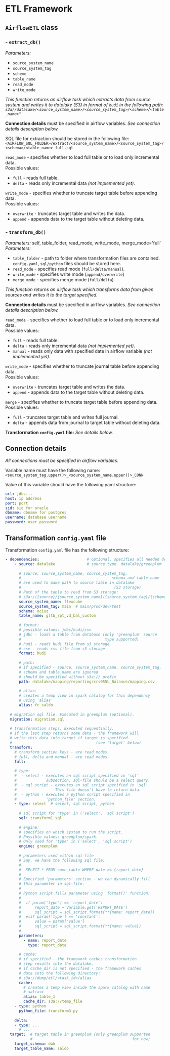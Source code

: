 # ETL Framework

## `AirflowETL` class

### - `extract_db()`
*Parameters:*
 - `source_system_name`
 - `source_system_tag`
 - `scheme`
 - `table_name`
 - `read_mode`
 - `write_mode`

*This function returns an airflow task which extracts data from source system
and writes it to datalake (S3) in format of `hudi` in the following path: <br>
`s3a//datalake/<source_system_name>/<source_system_tag>/<scheme>/<table_name>"`*

**Connection details** must be specified in airflow variables.
_See connection details description below._

SQL file for extraction should be stored in the following file: <br>
`<AIRFLOW_SQL_FOLDER>/extract/<source_system_name>/<source_system_tag>/<schema>/<table_name>-full.sql`

`read_mode` - specifies whether to load full table or to load only incremental data. <br>
Possible values:
 - `full` - reads full table.
 - `delta` - reads only incremental data *(not implemented yet)*.

`write_mode` - specifies whether to truncate target table before appending data. <br>
Possible values:
 - `overwrite` - truncates target table and writes the data.
 - `append` - appends data to the target table without deleting data.

### - `transform_db()`
_Parameters:_
self, table_folder, read_mode, write_mode, merge_mode='full'
*Parameters:*
 - `table_folder` - path to folder where transformation files are contained.
                    `config.yaml`, `sql/python` files should be stored here.
 - `read_mode` - specifies read mode (`full/delta/manual`).
 - `write_mode` - specifies write mode (`append/overwrite`)
 - `merge_mode` - specifies merge mode (`full/delta`)

*This function returns an airflow task which transforms data from given sources
and writes it to the target specified.*

**Connection details** must be specified in airflow variables.
_See connection details description below._

`read_mode` - specifies whether to load full table or to load only incremental data. <br>
Possible values:
 - `full` - reads full table.
 - `delta` - reads only incremental data *(not implemented yet)*.
 - `manual` - reads only data with specified date in airflow variable *(not implemented yet)*.

`write_mode` - specifies whether to truncate journal table before appending data. <br>
Possible values:
 - `overwrite` - truncates target table and writes the data.
 - `append` - appends data to the target table without deleting data.

`merge` - specifies whether to truncate target table before appending data. <br>
Possible values:
 - `full` - truncates target table and writes full journal.
 - `delta` - appends data from journal to target table without deleting data.

**Transformation `config.yaml` file:**
_See details below._

## Connection details
_All connections must be specified in airflow variables._ <br>

Variable name must have the following name:
`<source_system_tag.upper()>_<source_system_name.upper()>_CONN` <br>

Value of this variable should have the following yaml structure:
```yaml
url: jdbc...
host: ip address
port: port
sid: sid for oracle
dbname: dbname for postgres
username: database username
password: user password
```

## Transformation `config.yaml` file
Transformation `config.yaml` file has the following structure:
```yaml
- dependencies:                     # optional, specifies all needed dependencies
    - source: datalake              # source type. datalake/greenplum
    
      # source, source_system_name, source_system_tag, 
      #                                        schema and table_name
      # are used to make path to source table in datalake 
      #                                         (S3 storage).
      # Path of the table to read from S3 storage:
      # s3a://{source}/{source_system_name}/{source_system_tag}/{schema}/{table_name}
      source_system_name: flexcube
      source_system_tag: main  # main/prod/dev/test
      schema: ociuz
      table_name: gltb_rpt_vd_bal_custom
      
      # format:
      # possible values: jdbc/hudi/csv
      # jdbc - loads a table from database (only 'greenplum' source 
      #                                     type supported)
      # hudi - reads hudi file from s3 storage
      # csv - reads csv file from s3 storage
      format: hudi
      
      # path:
      # if specified - source, source_system_name, source_system_tag,  
      # schema and table_name are ignored
      # should be specified without s3a:// prefix
      path: datalake/mapping/reporting/crs055L_Balance/mapping.csv
      
      # alias:
      # creates a temp view in spark catalog for this dependency 
      # using 'alias'
      alias: fc_saldo
  
  # migration sql file. Executed in greenplum (optional).
  migration: migration.sql
  
  # transformation steps. Executed sequentially.
  # If the last step returns some data - the framework will 
  # write this data into target if target is specified 
  #                                     (see 'target' below)
  transform:
    # transform section keys - are read modes.
    # full, delta and manual - are read modes.
    full:
    
    # type:
    #  - select - executes an sql script specified in 'sql' 
    #             subsection. sql-file should be a select query.
    #  - sql script - executes an sql script specified in 'sql'.
    #                 This file doesn't have to return data.
    #  - python - executes a python script specified in
    #             'python_file' section.
    - type: select  # select, sql script, python
    
      # sql script for 'type' in ('select', 'sql script')
      sql: transform1.sql
      
      # engine:
      # specifies on which system to run the script.
      # Possible values: greenplum/spark.
      # Only used for 'type' in ('select', 'sql script')
      engine: greenplum
      
      # parameters used within sql-file
      # Say, we have the following sql file:
      #
      #  SELECT * FROM some_table WHERE date >= {report_date}
      #
      # Specified 'parameters' section - we can dynamically fill
      # this parameter in sql-file.
      #
      # Python script fills parameter using 'format()' function:
      #
      #  if param['type'] == 'report_date':
      #      report_date = Variable.get('REPORT_DATE')
      #      sql_script = sql_script.format(**{name: report_date})
      #  elif param['type'] == 'constant':
      #      value = param['value']
      #      sql_script = sql_script.format(**{name: value})
      #
      parameters:
        - name: report_date
          type: report_date
      
      # cache:
      # if specified - the framework caches transformation 
      # step results into the datalake.
      # if cache_dir is not specified - the framework caches 
      # data into the following directory:
      # s3a://dump/etl/<task_id>/alias
      cache:
        # creates a temp view inside the spark catalog with name
        # <alias>
        alias: table_1
        cache_dir: s3a://temp_file
    - type: python
      python_file: transform3.py
    
    delta:
    - type: ...
      # ...
  target:  # target table in greenplum (only greenplum supported 
           #                                            for now)
    target_schema: dwh
    target_table_name: saldo

```
